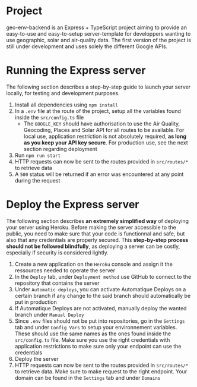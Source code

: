 # Project
geo-env-backend is an Express + TypeScript project aiming to provide an easy-to-use and easy-to-setup server-template for developpers wanting to use geographic, solar and air-quality data. The first version of the project is still under development and uses solely the different Google APIs. 

# Running the Express server
The following section describes a step-by-step guide to launch your server locally, for testing and development purposes. 

1. Install all dependencies using `npm install`
2. In a `.env` file at the route of the project, setup all the variables found inside the `src/config.ts` file
   - The `GOOGLE_KEY` should have authorisation to use the Air Quality, Geocoding, Places and Solar API for all routes to be available. For local use, application restriction is not absolutely required, **as long as you keep your API key secure**. For production use, see the next section regarding deployment
3. Run `npm run start`
4. HTTP requests can now be sent to the routes provided in `src/routes/*` to retrieve data
5. A `500` status will be returned if an error was encountered at any point during the request

# Deploy the Express server
The following section describes **an extremely simplified way** of deploying your server using Heroku. Before making the server accessible to the public, you need to make sure that your code is functionnal and safe, but also that any credentials are properly secured. This **step-by-step process should not be followed blindfully**, as deploying a server can be costly, especially if security is considered lightly. 

1. Create a new application on the `Heroku` console and assign it the ressources needed to operate the server
2. In the `Deploy` tab, under `Deployment method` use GitHub to connect to the repository that contains the server
3. Under `Automatic deploys`, you can activate Automatique Deploys on a certain branch if any change to the said branch should automatically be put in production
4. If Automatique Deploys are not activated, manually deploy the wanted branch under `Manual Deploy`
5. Since `.env` files should not be put into repositories, go in the `Settings` tab and under `Config Vars` to setup your environnement variables. These should use the same names as the ones found inside the `src/config.ts` file. Make sure you use the right credentials with application restrictions to make sure only your endpoint can use the credentials
6. Deploy the server
7. HTTP requests can now be sent to the routes provided in `src/routes/*` to retrieve data. Make sure to make request to the right endpoint. Your domain can be found in the `Settings` tab and under `Domains`
